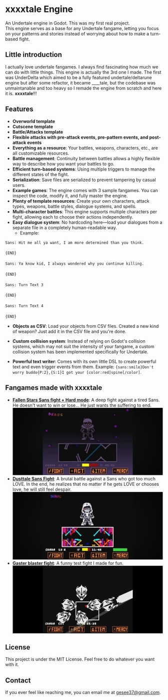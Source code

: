 # xxxxtale Engine

An Undertale engine in Godot. This was my first real project.  
This engine serves as a base for any Undertale fangame, letting you focus on your patterns and stories instead of worrying about how to make a turn-based fight.

## Little introduction

I actually love undertale fangames. I always find fascinating how much we can do with little things.
This engine is actually the 3rd one I made.
The first was UnderDelta which aimed to be a fully featured undertale/deltarune engine but after some refactor, it became ____tale, but the codebase was unmaintanable and too heavy so I remade the engine from scratch and here it is.
**xxxxtale**!!!

## Features

- **Overworld template**
- **Cutscene template**
- **Battle/Attacks template**
- **Flexible attacks with pre-attack events, pre-pattern events, and post-attack events**
- **Everything as a resource**: Your battles, weapons, characters, etc., are all customizable resources.
- **Battle management**: Continuity between battles allows a highly flexible way to describe how you want your battles to go.
- **Efficient turn-based systems**: Using multiple triggers to manage the different states of the fight.
- **Serialization**: Save files are serialized to prevent tampering by casual users.
- **Example games**: The engine comes with 3 sample fangames. You can inspect the code, modify it, and fully master the engine.
- **Plenty of template resources**: Create your own characters, attack types, weapons, battle styles, dialogue systems, and spells.
- **Multi-character battles**: This engine supports multiple characters per fight, allowing each to choose their actions independently.
- **Easy dialogue system**: No hardcoding here—load your dialogues from a separate file in a completely human-readable way.
   * Example: 
```txt
Sans: Hit me all ya want, I am more determined than you think.

{END}

Sans: Ya know kid, I always wondered why you continue killing.

{END}

Sans: Turn Text 3

{END}

Sans: Turn Text 4

{END}
```
- **Objects as CSV**: Load your objects from CSV files. Created a new kind of weapon? Just add it in the CSV file and you're done.

- **Custom collision system**: Instead of relying on Godot's collision systems, which may not suit the intensity of your fangame, a custom collision system has been implemented specifically for Undertale.

- **Powerful text writer**: Comes with its own little DSL to create powerful text and even trigger events from them. Example: `{sans:smile}Don't worry buddo{P:2},{S:1}I got your [color:red]spine[/color]`.

## Fangames made with xxxxtale

- **[Fallen Stars Sans fight + Hard mode](https://youtu.be/tv8iYBQ3W-g?si=_I3WD6hH8E8Rq6Gn)**: A deep fight against a tired Sans. He doesn't want to win or lose... He just wants the suffering to end.![Fallen stars](https://github.com/Gesee-y/xxxxtale-engine/blob/main/Github/Screenshot_20250924_083010_YouTube.jpg)
- **[Dusttale Sans Fight](https://youtu.be/6e9UGBO0o40?si=GjAImG_nfify46gk)**: A brutal battle against a Sans who got too much LOVE. In the end, he realizes that no matter if he gets LOVE or chooses love, he will still feel despair.![Dusttale](https://github.com/Gesee-y/xxxxtale-engine/blob/main/Github/Screenshot_20250924_083351_YouTube.jpg)
- **[Gaster blaster fight]()**: A funny test fight I made for fun.![GB FIGHT!](https://github.com/Gesee-y/xxxxtale-engine/blob/main/Github/Screenshot_20250924_083559_VLC.jpg)

## License

This project is under the MIT License. Feel free to do whatever you want with it.

## Contact

If you ever feel like reaching me, you can email me at gesee37@gmail.com. 
